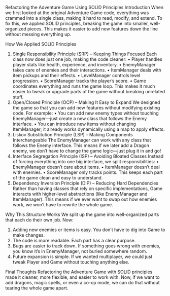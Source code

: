 Refactoring the Adventure Game Using SOLID Principles
Introduction
When we first looked at the original Adventure Game code, everything was crammed into a single class, making it hard to read, modify, and extend. To fix this, we applied SOLID principles, breaking the game into smaller, well-organized pieces. This makes it easier to add new features down the line without messing everything up.

How We Applied SOLID Principles	
1. Single Responsibility Principle (SRP) – Keeping Things Focused
Each class now does just one job, making the code cleaner:
•	Player handles player stats like health, experience, and inventory.
•	EnemyManager takes care of enemies and their interactions.
•	ItemManager deals with item pickups and their effects.
•	LevelManager controls level progression.
•	ScoreManager tracks the player’s score.
•	Game coordinates everything and runs the game loop.
This makes it much easier to tweak or upgrade parts of the game without breaking unrelated stuff.
2. Open/Closed Principle (OCP) – Making It Easy to Expand
We designed the game so that you can add new features without modifying existing code. For example:
•	You can add new enemy types without touching EnemyManager—just create a new class that follows the Enemy interface.
•	You can introduce new items without changing ItemManager; it already works dynamically using a map to apply effects.
3. Liskov Substitution Principle (LSP) – Making Components Interchangeable
The EnemyManager can work with any class that follows the Enemy interface. This means if we later add a Dragon enemy, we don’t have to change the game logic—just plug it in and go!
4. Interface Segregation Principle (ISP) – Avoiding Bloated Classes
Instead of forcing everything into one big interface, we split responsibilities:
•	EnemyManager doesn’t care about items.
•	ItemManager doesn’t deal with enemies.
•	ScoreManager only tracks points.
This keeps each part of the game clean and easy to understand.
5. Dependency Inversion Principle (DIP) – Reducing Hard Dependencies
Rather than having classes that rely on specific implementations, Game interacts with higher-level abstractions (like EnemyManager and ItemManager). This means if we ever want to swap out how enemies work, we won’t have to rewrite the whole game.

Why This Structure Works
We split up the game into well-organized parts that each do their own job. Now:
1.	Adding new enemies or items is easy. You don’t have to dig into Game to make changes.
2.	The code is more readable. Each part has a clear purpose.
3.	Bugs are easier to track down. If something goes wrong with enemies, you know it’s in EnemyManager, not buried somewhere random.
4.	Future expansion is simple. If we wanted multiplayer, we could just tweak Player and Game without touching anything else.

Final Thoughts
Refactoring the Adventure Game with SOLID principles made it cleaner, more flexible, and easier to work with. Now, if we want to add dragons, magic spells, or even a co-op mode, we can do that without tearing the whole game apart. 
